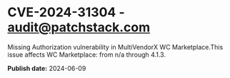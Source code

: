 # CVE-2024-31304 - audit@patchstack.com

Missing Authorization vulnerability in MultiVendorX WC Marketplace.This issue affects WC Marketplace: from n/a through 4.1.3.

**Publish date:** 2024-06-09
